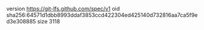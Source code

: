 version https://git-lfs.github.com/spec/v1
oid sha256:64571d1dbb8993ddaf3853ccd422304ed425140d732816aa7ca5f9ed3e308885
size 3118
